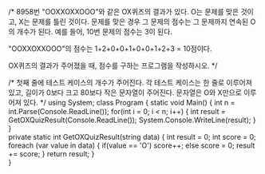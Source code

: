 /*
8958번
"OOXXOXXOOO"와 같은 OX퀴즈의 결과가 있다. O는 문제를 맞은 것이고, 
X는 문제를 틀린 것이다. 문제를 맞은 경우 그 문제의 점수는 
그 문제까지 연속된 O의 개수가 된다. 예를 들어, 10번 문제의 점수는 3이 된다.

"OOXXOXXOOO"의 점수는 1+2+0+0+1+0+0+1+2+3 = 10점이다.

OX퀴즈의 결과가 주어졌을 때, 점수를 구하는 프로그램을 작성하시오.
*/

/*
첫째 줄에 테스트 케이스의 개수가 주어진다. 
각 테스트 케이스는 한 줄로 이루어져 있고, 길이가 0보다 크고 80보다 작은 문자열이 주어진다. 
문자열은 O와 X만으로 이루어져 있다.
*/
using System;
class Program
{
    static void Main()
    {
        int n = int.Parse(Console.ReadLine());
        for(int i = 0; i < n; i++)
        {
            int result = GetOXQuizResult(Console.ReadLine());
            System.Console.WriteLine(result);
        }
    }  
    private static int GetOXQuizResult(string data)
    {
        int result = 0;
        int score = 0;
        foreach (var value in data)
        {
            if(value == 'O')
                score++;
            else
                score = 0;
            result += score;
        }
        return result;
    }        
}
